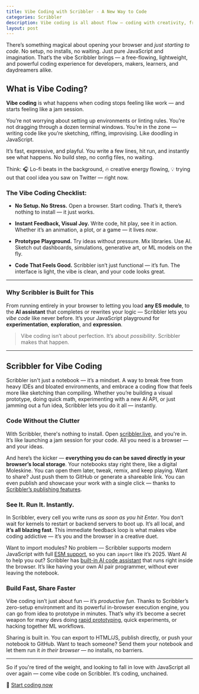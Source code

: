 ```yaml
---
title: Vibe Coding with Scribbler - A New Way to Code
categories: Scribbler
description: Vibe coding is all about flow — coding with creativity, freedom, and zero friction. Scribbler makes it real with instant feedback, no setup, and a beautiful, in-browser experience.
layout: post
---
```


There’s something magical about opening your browser and *just starting to code*. No setup, no installs, no waiting. Just pure JavaScript and imagination. That’s the vibe Scribbler brings — a free-flowing, lightweight, and powerful coding experience for developers, makers, learners, and daydreamers alike.


## What is Vibe Coding?

**Vibe coding** is what happens when coding stops feeling like work — and starts feeling like a jam session.

You’re not worrying about setting up environments or linting rules. You’re not dragging through a dozen terminal windows. You’re in the zone — writing code like you’re sketching, riffing, improvising.
Like doodling in JavaScript.

It’s fast, expressive, and playful. You write a few lines, hit run, and instantly see what happens. No build step, no config files, no waiting.

Think:
🎧 Lo-fi beats in the background,
🔥 creative energy flowing,
💡 trying out that cool idea you saw on Twitter — right now.

### The Vibe Coding Checklist:

- **No Setup. No Stress.**
Open a browser. Start coding. That’s it, there’s nothing to install — it just works.

- **Instant Feedback, Visual Joy.**
Write code, hit play, see it in action. Whether it’s an animation, a plot, or a game — it lives *now*.

- **Prototype Playground.**
Try ideas without pressure. Mix libraries. Use AI. Sketch out dashboards, simulations, generative art, or ML models on the fly.

- **Code That Feels Good.**
Scribbler isn’t just functional — it’s fun. The interface is light, the vibe is clean, and your code looks great.


---

### Why Scribbler is Built for This

From running entirely in your browser to letting you load **any ES module**, to the **AI assistant** that completes or rewrites your logic — Scribbler lets you *vibe code* like never before.
It’s your JavaScript playground for **experimentation**, **exploration**, and **expression**.

> Vibe coding isn’t about perfection.
> It’s about *possibility*. Scribbler makes that happen.

---

## Scribbler for Vibe Coding
Scribbler isn't just a notebook — it’s a mindset. A way to break free from heavy IDEs and bloated environments, and embrace a coding flow that feels more like sketching than compiling. Whether you’re building a visual prototype, doing quick math, experimenting with a new AI API, or just jamming out a fun idea, Scribbler lets you do it all — instantly.

### Code Without the Clutter

With Scribbler, there's nothing to install. Open [scribbler.live](https://scribbler.live), and you're in. It’s like launching a jam session for your code. All you need is a browser — and your ideas.

And here’s the kicker — **everything you do can be saved directly in your browser’s local storage**. Your notebooks stay right there, like a digital Moleskine. You can open them later, tweak, remix, and keep playing. Want to share? Just push them to GitHub or generate a shareable link. You can even publish and showcase your work with a single click — thanks to [Scribbler’s publishing features](https://scribbler.live/2025/01/06/Publishing-JavaScript-Application-on-Scribbler.html).

### See It. Run It. Instantly.

In Scribbler, every cell you write runs *as soon as you hit Enter*. You don’t wait for kernels to restart or backend servers to boot up. It’s all local, and **it’s all blazing fast**. This immediate feedback loop is what makes vibe coding addictive — it’s you and the browser in a creative duet.

Want to import modules? No problem — Scribbler supports modern JavaScript with full [ESM support](https://scribbler.live/2025/06/15/Power-up-Scribbler-Notebooks-with-ESM-Modules.html), so you can `import` like it’s 2025. Want AI to help you out? Scribbler has [built-in AI code assistant](https://scribbler.live/2024/10/22/Scribbler-New-Feature-Code-with-AI.html) that runs right inside the browser. It’s like having your own AI pair programmer, without ever leaving the notebook.

### Build Fast, Share Faster

Vibe coding isn’t just about fun — it’s *productive fun*. Thanks to Scribbler’s zero-setup environment and its powerful in-browser execution engine, you can go from idea to prototype in minutes. That’s why it’s become a secret weapon for many devs doing [rapid prototyping](https://scribbler.live/2024/08/17/Rapid-Prototyping-Using-Scribbler.html), quick experiments, or hacking together ML workflows.

Sharing is built in. You can export to HTML/JS, publish directly, or push your notebook to GitHub. Want to teach someone? Send them your notebook and let them run it *in their browser* — no installs, no barriers.

---

So if you're tired of the weight, and looking to fall in love with JavaScript all over again — come vibe code on Scribbler. It’s coding, unchained.

🔗 [Start coding now](https://app.scribbler.live)

